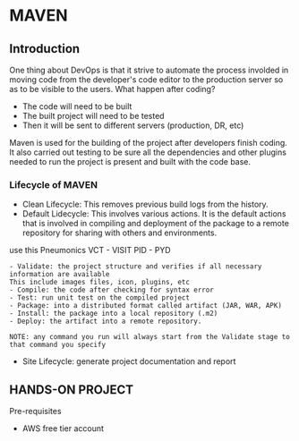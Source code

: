 # MAVEN

## Introduction

One thing about DevOps is that it strive to automate the process involded in moving code from the developer's code editor to the production server so as to be visible to the users.
What happen after coding?

- The code will need to be built
- The built project will need to be tested
- Then it will be sent to different servers (production, DR, etc)

Maven is used for the building of the project after developers finish coding. It also carried out testing to be sure all the dependencies and other plugins needed to run the project is present and built with the code base.

### Lifecycle of MAVEN

- Clean Lifecycle: This removes previous build logs from the history.
- Default Lidecycle: This involves various actions. It is the default actions that is involved in compiling and deployment of the package to a remote repository for sharing with others and environments.

use this Pneumonics
VCT - VISIT
PID - PYD

```
- Validate: the project structure and verifies if all necessary information are available
This include images files, icon, plugins, etc
- Compile: the code after checking for syntax error
- Test: run unit test on the compiled project
- Package: into a distributed format called artifact (JAR, WAR, APK)
- Install: the package into a local repository (.m2)
- Deploy: the artifact into a remote repository.

NOTE: any command you run will always start from the Validate stage to that command you specify
```

- Site Lifecycle: generate project documentation and report

## HANDS-ON PROJECT

Pre-requisites

- AWS free tier account
